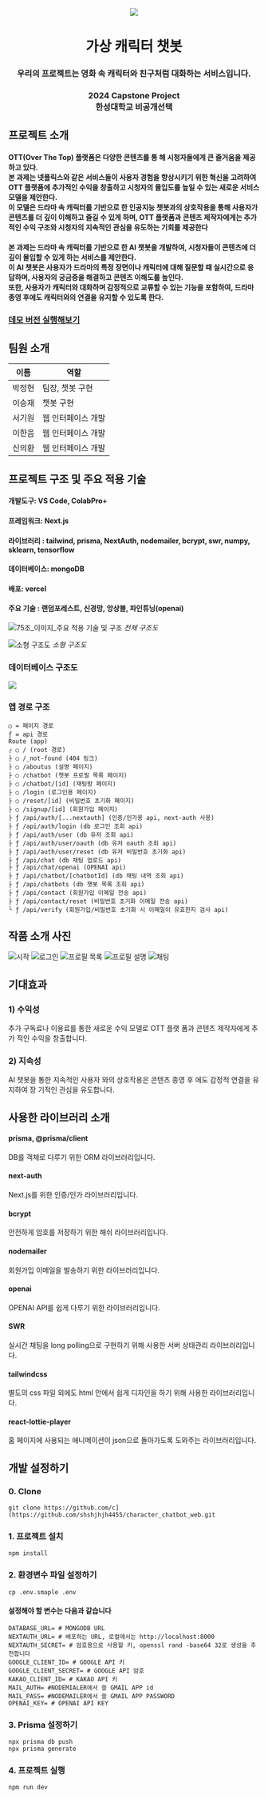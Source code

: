 <div align="center">

  ![](https://github.com/shshjhjh4455/character_chatbot_web/assets/115919002/261e7bfe-71bf-4ae1-93af-8cf112556825)

  # 가상 캐릭터 챗봇
  
  ### 우리의 프로젝트는 영화 속 캐릭터와 친구처럼 대화하는 서비스입니다.
  ### 2024 Capstone Project <br/> 한성대학교 비공개선택
  
</div>

  ## 프로젝트 소개
  
  #### OTT(Over The Top) 플랫폼은 다양한 콘텐츠를 통 해 시청자들에게 큰 즐거움을 제공하고 있다. <br/> 본 과제는 넷플릭스와 같은 서비스들이 사용자 경험을 향상시키기 위한 혁신을 고려하여 OTT 플랫폼에 추가적인 수익을 창출하고 시청자의 몰입도를 높일 수 있는 새로운 서비스 모델을 제안한다. <br/> 이 모델은 드라마 속 캐릭터를 기반으로 한 인공지능 챗봇과의 상호작용을 통해 사용자가 콘텐츠를 더 깊이 이해하고 즐길 수 있게 하며, OTT 플랫폼과 콘텐츠 제작자에게는 추가적인 수익 구조와 시청자의 지속적인 관심을 유도하는 기회를 제공한다

  #### 본 과제는 드라마 속 캐릭터를 기반으로 한 AI 챗봇을 개발하여, 시청자들이 콘텐츠에 더 깊이 몰입할 수 있게 하는 서비스를 제안한다. <br/> 이 AI 챗봇은 사용자가 드라마의 특정 장면이나 캐릭터에 대해 질문할 때 실시간으로 응답하며, 사용자의 궁금증을 해결하고 콘텐츠 이해도를 높인다. <br/> 또한, 사용자가 캐릭터와 대화하며 감정적으로 교류할 수 있는 기능을 포함하여, 드라마 종영 후에도 캐릭터와의 연결을 유지할 수 있도록 한다. 

  ### [데모 버전 실행해보기](https://character-chatbot-web.vercel.app/)

  ## 팀원 소개

  | 이름       | 역할         |
  |------------|--------------|
  |    박정현   | 팀장, 챗봇 구현       |
  |    이승재   | 챗봇 구현     |
  |    서기원  | 웹 인터페이스 개발 |
  |    이한음  | 웹 인터페이스 개발 |
  |    신의환 | 웹 인터페이스 개발 |

  ## 프로젝트 구조 및 주요 적용 기술

  #### 개발도구: VS Code, ColabPro+
  #### 프레임워크: Next.js
  #### 라이브러리 : tailwind, prisma, NextAuth, nodemailer, bcrypt, swr, numpy, sklearn, tensorflow
  #### 데이터베이스: mongoDB
  #### 배포: vercel
  #### 주요 기술 : 랜덤포레스트, 신경망, 앙상블, 파인튜닝(openai)  
  
  ![75조_이미지_주요 적용 기술 및 구조](https://github.com/shshjhjh4455/character_chatbot_web/assets/115919002/a23299d1-83de-453a-ac76-3cf0b77261ce "전체 구조도")
  *전체 구조도*

  ![소형 구조도](https://github.com/shshjhjh4455/character_chatbot_web/assets/115919002/e09e4f9e-18e1-421d-8c31-58530afe86b1)
  *소형 구조도*

  ### 데이터베이스 구조도

  ![](https://github.com/shshjhjh4455/character_chatbot_web/assets/115919002/2c0e9a16-f2ec-473f-a0df-a2b69a76af18)


  ### 앱 경로 구조
  ```
  ○ = 페이지 경로
  ƒ = api 경로
  Route (app)
  ┌ ○ / (root 경로)
  ├ ○ /_not-found (404 링크)
  ├ ○ /aboutus (설명 페이지)
  ├ ○ /chatbot (챗봇 프로필 목록 페이지)
  ├ ○ /chatbot/[id] (채팅방 페이지)
  ├ ○ /login (로그인용 페이지)
  ├ ○ /reset/[id] (비밀번호 초기화 페이지)
  ├ ○ /signup/[id] (회원가입 페이지)
  ├ ƒ /api/auth/[...nextauth] (인증/인가용 api, next-auth 사용)
  ├ ƒ /api/auth/login (db 로그인 조회 api)
  ├ ƒ /api/auth/user (db 유저 조회 api)
  ├ ƒ /api/auth/user/oauth (db 유저 oauth 조회 api)
  ├ ƒ /api/auth/user/reset (db 유저 비밀번호 초기화 api)
  ├ ƒ /api/chat (db 채팅 업로드 api)
  ├ ƒ /api/chat/openai (OPENAI api)
  ├ ƒ /api/chatbot/[chatbotId] (db 채팅 내역 조회 api)
  ├ ƒ /api/chatbots (db 챗봇 목록 조회 api)
  ├ ƒ /api/contact (회원가입 이메일 전송 api)
  ├ ƒ /api/contact/reset (비밀번호 초기화 이메일 전송 api)
  └ ƒ /api/verify (회원가입/비밀번호 초기화 시 이메일이 유효한지 검사 api)
  ```


  ## 작품 소개 사진
  ![시작](https://github.com/shshjhjh4455/character_chatbot_web/assets/115919002/8baa5407-bcb6-46de-8adb-9ab46b9ff730)
  ![로그인](https://github.com/shshjhjh4455/character_chatbot_web/assets/115919002/ede4c764-aed3-4616-b347-8eba5008f9b1)
  ![프로필 목록](https://github.com/shshjhjh4455/character_chatbot_web/assets/115919002/97b0eb3a-12f0-4b6e-a4f7-84a5f356a0be)
  ![프로필 설명](https://github.com/shshjhjh4455/character_chatbot_web/assets/115919002/4c7fbbb1-f2d5-4dc5-ad7e-832d3452640f)
  ![채팅](https://github.com/shshjhjh4455/character_chatbot_web/assets/115919002/b6df9360-622f-41e6-8fdb-8bcde23b9c31)


  ## 기대효과
  ### 1) 수익성
  추가 구독료나 이용료를 통한 새로운 수익 모델로 OTT 플랫 폼과 콘텐츠 제작자에게 추가 적인 수익을 창출합니다.
  ### 2) 지속성
  AI 챗봇을 통한 지속적인 사용자 와의 상호작용은 콘텐츠 종영 후 에도 감정적 연결을 유지하여 장 기적인 관심을 유도합니다.

  ## 사용한 라이브러리 소개
  
  #### prisma, @prisma/client
  DB를 객체로 다루기 위한 ORM 라이브러리입니다.
  
  #### next-auth
  Next.js를 위한 인증/인가 라이브러리입니다.
  
  #### bcrypt
  안전하게 암호를 저장하기 위한 해쉬 라이브러리입니다.

  #### nodemailer
  회원가입 이메일을 발송하기 위한 라이브러리입니다.

  #### openai
  OPENAI API를 쉽게 다루기 위한 라이브러리입니다.

  #### SWR
  실시간 채팅을 long polling으로 구현하기 위해 사용한 서버 상태관리 라이브러리입니다.

  #### tailwindcss
  별도의 css 파일 외에도 html 안에서 쉽게 디자인을 하기 위해 사용한 라이브러리입니다.

  #### react-lottie-player
  홈 페이지에 사용되는 애니메이션이 json으로 돌아가도록 도와주는 라이브러리입니다.

  
  ## 개발 설정하기
  
  ### 0. Clone
  ```console
  git clone https://github.com/c](https://github.com/shshjhjh4455/character_chatbot_web.git
  ```
  
  ### 1. 프로젝트 설치
  ```console
  npm install
  ```
  
  ### 2. 환경변수 파일 설정하기
  ```console
  cp .env.smaple .env
  ```

  #### 설정해야 할 변수는 다음과 같습니다
  
  ```env
  DATABASE_URL= # MONGODB URL
  NEXTAUTH_URL= # 배포하는 URL, 로컬에서는 http://localhost:8000
  NEXTAUTH_SECRET= # 암호용으로 사용할 키, openssl rand -base64 32로 생성을 추천합니다
  GOOGLE_CLIENT_ID= # GOOGLE API 키
  GOOGLE_CLIENT_SECRET= # GOOGLE API 암호
  KAKAO_CLIENT_ID= # KAKAO API 키
  MAIL_AUTH= #NODEMIALER에서 쓸 GMAIL APP id
  MAIL_PASS= #NODEMAILER에서 쓸 GMAIL APP PASSWORD
  OPENAI_KEY= # OPENAI API KEY
  ```
  
  ### 3. Prisma 설정하기
  ```console
  npx prisma db push
  npx prisma generate
  ```
  
  ### 4. 프로젝트 실행
  ```console
  npm run dev
  ```
